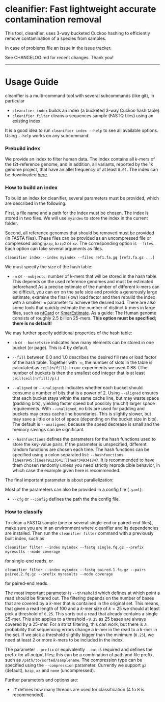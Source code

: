 # cleanifier: Fast lightweight accurate contamination removal

This tool, cleanifier, uses 3-way bucketed Cuckoo hashing to efficiently remove contamination of a species from samples.


In case of problems file an issue in the issue tracker.

See CHANGELOG.md for recent changes.
Thank you!


----


# Usage Guide

cleanifier is a multi-command tool with several subcommands (like git), in particular
- `cleanifier index` builds an index (a bucketed 3-way Cuckoo hash table)
- `cleanifier filter` cleans a sequences sample (FASTQ files) using an existing index

It is a good idea to run `cleanifier index --help` to see all available options.
Using `--help` works on any subcommand.

### Prebuild index
We provide an index to filter human data.
The index contains all $k$-mers of the t2t-reference genome, and in addition, all variants, reported by the 1k genome project, that have an allel frequency of at least `0.01`.
The index can be downloaded [here](https://kingsx.cs.uni-saarland.de/index.php/s/9oTeKTobKE4fKgg).

### How to build an index

To build an index for cleanifier, several parameters must be provided, which are described in the following.

First, a file name and a path for the index must be chosen.
The index is stored in two files. We will use `myindex` to store the index in the current folder.

Second, all reference genomes that should be removed must be provided (in FASTA files).
These files can be provided as an uncompressed file or compressed using `gzip`, `bzip2` or `xz`.
The corresponding option is `--files`.
Each option can take several arguments as files. 
```
cleanifier index --index myindex --files ref1.fa.gq [ref2.fa.gz ...]
```

We must specify the size of the hash table:

- `-n` or  `--nobjects`: number of k-mers that will be stored in the hash table. This depends on the used reference genomes and must be estimated beforehand! As a precise estimate of the number of different k-mers can be difficult, you can err on the safe side and provide a generously large estimate, examine the final (low) load factor and then rebuild the index with a smaller `-n` parameter to achieve the desired load. There are also some tools that quickly estimate the number of distinct k-mers in large files, such as [ntCard](https://github.com/bcgsc/ntCard) or [KmerEstimate](https://github.com/srbehera11/KmerEstimate). As a guide: The Human genome consists of roughly 2.5 billion 25-mers.
**This option must be specified; there is no default!**


We may further specify additional properties of the hash table:

- `-b` or `--bucketsize` indicates how many elements can be stored in one bucket (or page). This is 4 by default.

- `--fill` between 0.0 and 1.0 describes the desired fill rate or load factor of the hash table.
Together with `-n`, the number of slots in the table is calculated as `ceil(n/fill)`. In our experiments we used 0.88. (The number of buckets is then the smallest odd integer that is at least `ceil(ceil(n/fill)/p)`.)

- `--aligned` or `--unaligned`: indicates whether each bucket should consume a number of bits that is a power of 2. Using `--aligned` ensures that each bucket stays within the same cache line, but may waste space (padding bits), yielding faster speed but possibly (much!) larger space requirements. With `--unaligned`, no bits are used for padding and buckets may cross cache line boundaries. This is slightly slower, but may save a little or a lot of space (depending on the bucket size in bits). The default is `--unaligned`, because the speed decrease is small and the memory savings can be significant.

- `--hashfunctions` defines the parameters for the hash functions used to store the key-value pairs. If the parameter is unspecified, different random functions are chosen each time. The hash functions can be specified using a colon separated list: `--hashfunctions linear945:linear9123641:linear349341847`. It is recommended to have them chosen randomly unless you need strictly reproducible behavior, in which case the example given here is recommended.

The final important parameter is about parallelization:

Most of the parameters can also be provided in a config file (`.yaml`):
- `--cfg` or `--config` defines the path the the config file.
 
### How to classify

To clean a FASTQ sample (one or several single-end or paired-end files), make sure you are in an environment where cleanifier and its dependencies are installed.
Then run the `cleanifier filter` command with a previously built index, such as
```
cleanifier filter --index myindex --fastq single.fq.gz --prefix myresults --mode coverage
```
for single-end reads, or 
```
cleanifier filter --index myindex --fastq paired.1.fq.gz --pairs paired.2.fq.gz --prefix myresults --mode coverage
```
for paired-end reads.

The most important parameter is `--threshold` which defines at which point a read should be filtered out.
The filtering depends on the number of bases that are covered by a $k$-mer that is contained in the original set.
This means, that given a read length of 100 and a $k$-mer size of $k=25$ we should at least pick a threshold of `0.25`. This sorts out a read that already contains a single 25-mer. This also applies to a threshold `<0.25` as 25 bases are always covered by a 25-mer.
For a strict filtering, this can work, but there is a probability that sequencing errors change a $k$-mer in the read to a $k$-mer in the set. If we pick a threshold slightly bigger than the minimum (`0.25`), we need at least 2 or more $k$-mers to be included in the index.

The parameter `--prefix` or equivalently `--out` is required and defines the prefix for all output files; this can be a combination of path and file prefix, such as `/path/to/sorted/samplename`.
The compression type can be specified using the `--compression` parameter.
Currently we support `gz` (default), `bzip`, `xz` and `none` (uncompressed).

Further parameters and options are:
- `-T` defines how many threads are used for classification (4 to 8 is recommended).
